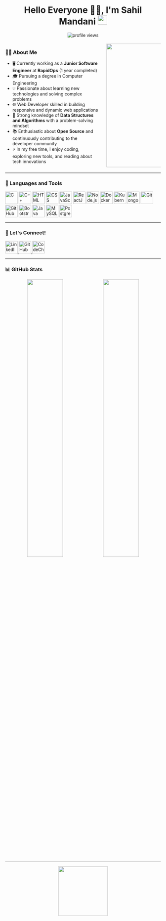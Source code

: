 <h1 align="center"> 
  Hello Everyone 👨‍💻, I'm Sahil Mandani 
  <img src="https://raw.githubusercontent.com/syedareehaquasar/syedareehaquasar/master/gifs/Hi.gif" width="30px">
</h1>

<p align="center">
  <img src="https://komarev.com/ghpvc/?username=SahilPatel2003&style=flat-square&color=blue" alt="profile views">
</p>

<div style="display: flex; align-items: center; justify-content: space-between;">
  <div style="width: 60%;">
    <h3>👨‍💼 About Me</h3>
    <ul>
      <li>🖥️ Currently working as a <b>Junior Software Engineer</b> at <b>RapidOps</b> (1 year completed)</li>
      <li>🎓 Pursuing a degree in Computer Engineering</li>
      <li>💡 Passionate about learning new technologies and solving complex problems</li>
      <li>🌐 Web Developer skilled in building responsive and dynamic web applications</li>
      <li>🧠 Strong knowledge of <b>Data Structures and Algorithms</b> with a problem-solving mindset</li>
      <li>📚 Enthusiastic about <b>Open Source</b> and continuously contributing to the developer community</li>
      <li>⚡ In my free time, I enjoy coding, exploring new tools, and reading about tech innovations</li>
    </ul>
  </div>
  <div style="width: 35%; text-align: right;">
   <img align="right" alt="Coding" width="400" src="https://media.giphy.com/media/qgQUggAC3Pfv687qPC/giphy.gif">
  </div>
</div>


---

<h3>🔧 Languages and Tools</h3>
<p align="left">
  <img src="https://cdn.jsdelivr.net/gh/devicons/devicon/icons/c/c-original.svg" alt="C" width="40" height="40"/>
  <img src="https://cdn.jsdelivr.net/gh/devicons/devicon/icons/cplusplus/cplusplus-original.svg" alt="C++" width="40" height="40"/>
  <img src="https://cdn.jsdelivr.net/gh/devicons/devicon/icons/html5/html5-original.svg" alt="HTML" width="40" height="40"/>
  <img src="https://cdn.jsdelivr.net/gh/devicons/devicon/icons/css3/css3-original.svg" alt="CSS" width="40" height="40"/>
  <img src="https://cdn.jsdelivr.net/gh/devicons/devicon/icons/javascript/javascript-original.svg" alt="JavaScript" width="40" height="40"/>
  <img src="https://cdn.jsdelivr.net/gh/devicons/devicon/icons/react/react-original.svg" alt="ReactJS" width="40" height="40"/>
  <img src="https://cdn.jsdelivr.net/gh/devicons/devicon/icons/nodejs/nodejs-original.svg" alt="Node.js" width="40" height="40"/>
  <img src="https://cdn.jsdelivr.net/gh/devicons/devicon/icons/docker/docker-original.svg" alt="Docker" width="40" height="40"/>
  <img src="https://cdn.jsdelivr.net/gh/devicons/devicon/icons/kubernetes/kubernetes-plain.svg" alt="Kubernetes" width="40" height="40"/>
  <img src="https://cdn.jsdelivr.net/gh/devicons/devicon/icons/mongodb/mongodb-original.svg" alt="MongoDB" width="40" height="40"/>
  <img src="https://cdn.jsdelivr.net/gh/devicons/devicon/icons/git/git-original.svg" alt="Git" width="40" height="40"/>
  <img src="https://cdn.jsdelivr.net/gh/devicons/devicon/icons/github/github-original.svg" alt="GitHub" width="40" height="40"/>
  <img src="https://cdn.jsdelivr.net/gh/devicons/devicon/icons/bootstrap/bootstrap-original.svg" alt="Bootstrap" width="40" height="40"/>
  <img src="https://cdn.jsdelivr.net/gh/devicons/devicon/icons/java/java-original.svg" alt="Java" width="40" height="40"/>
  <img src="https://cdn.jsdelivr.net/gh/devicons/devicon/icons/mysql/mysql-original.svg" alt="MySQL" width="40" height="40"/>
  <img src="https://cdn.jsdelivr.net/gh/devicons/devicon/icons/postgresql/postgresql-original.svg" alt="PostgreSQL" width="40" height="40"/>
</p>

---

<h3>🤝 Let's Connect!</h3>
<p align="left">
  <a href="https://www.linkedin.com/in/sahil-mandani-1st/" target="_blank">
    <img src="https://img.icons8.com/color/48/000000/linkedin.png" alt="LinkedIn" width="40" height="40">
  </a>
  <a href="https://github.com/SahilPatel2003" target="_blank">
    <img src="https://img.icons8.com/ios-glyphs/30/000000/github.png" alt="GitHub" width="40" height="40">
  </a>
  <a href="https://www.codechef.com/users/sahil_304" target="_blank">
    <img src="https://img.icons8.com/color/48/000000/codechef.png" alt="CodeChef" width="40" height="40">
  </a>
</p>

---

<h3>📊 GitHub Stats</h3>
<div align="center">
  <img width="48%" src="https://github-readme-stats.vercel.app/api?username=SahilPatel2003&theme=radical&show_icons=true" />
  <img width="48%" src="https://github-readme-streak-stats.herokuapp.com/?user=SahilPatel2003&theme=radical&show_icons=true" />
</div>

---

<p align="center">
  <img src="https://octodex.github.com/images/daftpunktocat-thomas.gif" height="160px" width="160px">
</p>
